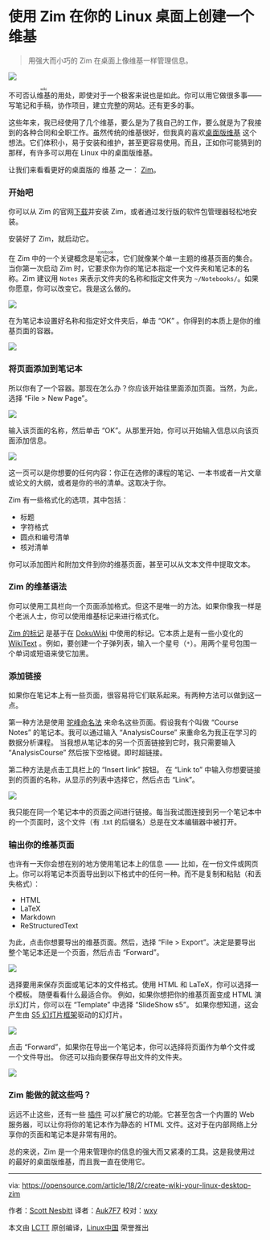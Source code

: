 使用 Zim 在你的 Linux 桌面上创建一个维基
======

> 用强大而小巧的 Zim 在桌面上像维基一样管理信息。

![](https://opensource.com/sites/default/files/styles/image-full-size/public/lead-images/OSDC_bees_network.png?itok=NFNRQpJi)

不可否认<ruby>维基<rt>wiki</rt></ruby>的用处，即使对于一个极客来说也是如此。你可以用它做很多事——写笔记和手稿，协作项目，建立完整的网站。还有更多的事。

这些年来，我已经使用了几个维基，要么是为了我自己的工作，要么就是为了我接到的各种合同和全职工作。虽然传统的维基很好，但我真的喜欢[桌面版维基][1] 这个想法。它们体积小，易于安装和维护，甚至更容易使用。而且，正如你可能猜到的那样，有许多可以用在 Linux 中的桌面版维基。

让我们来看看更好的桌面版的 维基 之一： [Zim][2]。

### 开始吧

你可以从 Zim 的官网[下载][3]并安装 Zim，或者通过发行版的软件包管理器轻松地安装。

安装好了 Zim，就启动它。

在 Zim 中的一个关键概念是<ruby>笔记本<rt>notebook</rt></ruby>，它们就像某个单一主题的维基页面的集合。当你第一次启动 Zim 时，它要求你为你的笔记本指定一个文件夹和笔记本的名称。Zim 建议用 `Notes` 来表示文件夹的名称和指定文件夹为 `~/Notebooks/`。如果你愿意，你可以改变它。我是这么做的。

![](https://opensource.com/sites/default/files/u128651/zim1.png)

在为笔记本设置好名称和指定好文件夹后，单击 “OK” 。你得到的本质上是你的维基页面的容器。

![](https://opensource.com/sites/default/files/u128651/zim2.png)

### 将页面添加到笔记本

所以你有了一个容器。那现在怎么办？你应该开始往里面添加页面。当然，为此，选择 “File > New Page”。

![](https://opensource.com/sites/default/files/u128651/zim3.png)

输入该页面的名称，然后单击 “OK”。从那里开始，你可以开始输入信息以向该页面添加信息。

![](https://opensource.com/sites/default/files/u128651/zim4.png)

这一页可以是你想要的任何内容：你正在选修的课程的笔记、一本书或者一片文章或论文的大纲，或者是你的书的清单。这取决于你。

Zim 有一些格式化的选项，其中包括：

  * 标题
  * 字符格式
  * 圆点和编号清单
  * 核对清单

你可以添加图片和附加文件到你的维基页面，甚至可以从文本文件中提取文本。

### Zim 的维基语法

你可以使用工具栏向一个页面添加格式。但这不是唯一的方法。如果你像我一样是个老派人士，你可以使用维基标记来进行格式化。

[Zim 的标记][4] 是基于在 [DokuWiki][5] 中使用的标记。它本质上是有一些小变化的 [WikiText][6] 。例如，要创建一个子弹列表，输入一个星号（`*`）。用两个星号包围一个单词或短语来使它加黑。

### 添加链接

如果你在笔记本上有一些页面，很容易将它们联系起来。有两种方法可以做到这一点。

第一种方法是使用 [驼峰命名法][7] 来命名这些页面。假设我有个叫做 “Course Notes” 的笔记本。我可以通过输入 “AnalysisCourse” 来重命名为我正在学习的数据分析课程。 当我想从笔记本的另一个页面链接到它时，我只需要输入 “AnalysisCourse” 然后按下空格键。即时超链接。

第二种方法是点击工具栏上的 “Insert link” 按钮。 在 “Link to” 中输入你想要链接到的页面的名称，从显示的列表中选择它，然后点击 “Link”。

![](https://opensource.com/sites/default/files/u128651/zim5.png)

我只能在同一个笔记本中的页面之间进行链接。每当我试图连接到另一个笔记本中的一个页面时，这个文件（有 .txt 的后缀名）总是在文本编辑器中被打开。

### 输出你的维基页面

也许有一天你会想在别的地方使用笔记本上的信息 —— 比如，在一份文件或网页上。你可以将笔记本页面导出到以下格式中的任何一种。而不是复制和粘贴（和丢失格式）：

* HTML
* LaTeX
* Markdown
* ReStructuredText

为此，点击你想要导出的维基页面。然后，选择 “File > Export”。决定是要导出整个笔记本还是一个页面，然后点击 “Forward”。

![](https://opensource.com/sites/default/files/u128651/zim6.png)

选择要用来保存页面或笔记本的文件格式。使用 HTML 和 LaTeX，你可以选择一个模板。 随便看看什么最适合你。 例如，如果你想把你的维基页面变成 HTML 演示幻灯片，你可以在 “Template” 中选择 “SlideShow s5”。 如果你想知道，这会产生由 [S5 幻灯片框架][8]驱动的幻灯片。

![](https://opensource.com/sites/default/files/u128651/zim7.png)

点击 “Forward”，如果你在导出一个笔记本，你可以选择将页面作为单个文件或一个文件导出。 你还可以指向要保存导出文件的文件夹。

![](https://opensource.com/sites/default/files/u128651/zim8.png)

### Zim 能做的就这些吗？

远远不止这些，还有一些 [插件][9] 可以扩展它的功能。它甚至包含一个内置的 Web 服务器，可以让你将你的笔记本作为静态的 HTML 文件。这对于在内部网络上分享你的页面和笔记本是非常有用的。

总的来说，Zim 是一个用来管理你的信息的强大而又紧凑的工具。这是我使用过的最好的桌面版维基，而且我一直在使用它。

--------------------------------------------------------------------------------

via: https://opensource.com/article/18/2/create-wiki-your-linux-desktop-zim

作者：[Scott Nesbitt][a]
译者：[Auk7F7](https://github.com/Auk7F7)
校对：[wxy](https://github.com/wxy)

本文由 [LCTT](https://github.com/LCTT/TranslateProject) 原创编译，[Linux中国](https://linux.cn/) 荣誉推出

[a]:https://opensource.com/users/scottnesbitt
[1]:https://opensource.com/article/17/2/3-desktop-wikis
[2]:http://zim-wiki.org/
[3]:http://zim-wiki.org/downloads.html
[4]:http://zim-wiki.org/manual/Help/Wiki_Syntax.html
[5]:https://www.dokuwiki.org/wiki:syntax
[6]:http://en.wikipedia.org/wiki/Wikilink
[7]:https://en.wikipedia.org/wiki/Camel_case
[8]:https://meyerweb.com/eric/tools/s5/
[9]:http://zim-wiki.org/manual/Plugins.html
